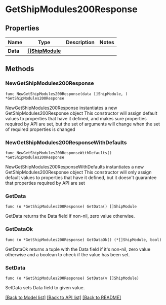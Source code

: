 # GetShipModules200Response

## Properties

Name | Type | Description | Notes
------------ | ------------- | ------------- | -------------
**Data** | [**[]ShipModule**](ShipModule.md) |  | 

## Methods

### NewGetShipModules200Response

`func NewGetShipModules200Response(data []ShipModule, ) *GetShipModules200Response`

NewGetShipModules200Response instantiates a new GetShipModules200Response object
This constructor will assign default values to properties that have it defined,
and makes sure properties required by API are set, but the set of arguments
will change when the set of required properties is changed

### NewGetShipModules200ResponseWithDefaults

`func NewGetShipModules200ResponseWithDefaults() *GetShipModules200Response`

NewGetShipModules200ResponseWithDefaults instantiates a new GetShipModules200Response object
This constructor will only assign default values to properties that have it defined,
but it doesn't guarantee that properties required by API are set

### GetData

`func (o *GetShipModules200Response) GetData() []ShipModule`

GetData returns the Data field if non-nil, zero value otherwise.

### GetDataOk

`func (o *GetShipModules200Response) GetDataOk() (*[]ShipModule, bool)`

GetDataOk returns a tuple with the Data field if it's non-nil, zero value otherwise
and a boolean to check if the value has been set.

### SetData

`func (o *GetShipModules200Response) SetData(v []ShipModule)`

SetData sets Data field to given value.



[[Back to Model list]](../README.md#documentation-for-models) [[Back to API list]](../README.md#documentation-for-api-endpoints) [[Back to README]](../README.md)


